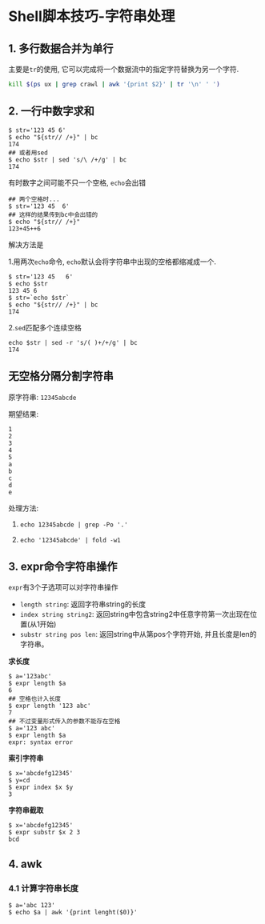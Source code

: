 # Shell脚本技巧-字符串处理

## 1. 多行数据合并为单行

主要是`tr`的使用, 它可以完成将一个数据流中的指定字符替换为另一个字符.

```bash
kill $(ps ux | grep crawl | awk '{print $2}' | tr '\n' ' ')
```

## 2. 一行中数字求和

```
$ str='123 45 6'
$ echo "${str// /+}" | bc
174
## 或者用sed
$ echo $str | sed 's/\ /+/g' | bc
174
```

有时数字之间可能不只一个空格, `echo`会出错

```
## 两个空格时...
$ str='123 45  6'
## 这样的结果传到bc中会出错的
$ echo "${str// /+}"
123+45++6
```

解决方法是

1.用两次`echo`命令, `echo`默认会将字符串中出现的空格都缩减成一个.

```
$ str='123 45   6'
$ echo $str
123 45 6
$ str=`echo $str`
$ echo "${str// /+}" | bc
174
```
2.`sed`匹配多个连续空格

```
echo $str | sed -r 's/( )+/+/g' | bc
174
```

## 无空格分隔分割字符串

原字符串: `12345abcde`

期望结果:

```
1
2
3
4
5
a
b
c
d
e
```

处理方法:

1. `echo 12345abcde | grep -Po '.'`

2. `echo '12345abcde' | fold -w1`

## 3. expr命令字符串操作

`expr`有3个子选项可以对字符串操作

- `length string`: 返回字符串string的长度
- `index string string2`: 返回string中包含string2中任意字符第一次出现在位置(从1开始)
- `substr string pos len`: 返回string中从第pos个字符开始, 并且长度是len的字符串。

**求长度**

```
$ a='123abc'
$ expr length $a
6
## 空格也计入长度
$ expr length '123 abc'
7
## 不过变量形式传入的参数不能存在空格
$ a='123 abc'
$ expr length $a
expr: syntax error
```

**索引字符串**

```
$ x='abcdefg12345'
$ y=cd
$ expr index $x $y
3
```

**字符串截取**

```
$ x='abcdefg12345'
$ expr substr $x 2 3
bcd
```

## 4. awk

### 4.1 计算字符串长度

```
$ a='abc 123'
$ echo $a | awk '{print lenght($0)}'
```